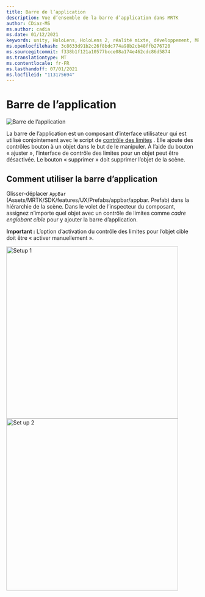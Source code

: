 ```yaml
---
title: Barre de l’application
description: Vue d’ensemble de la barre d’application dans MRTK
author: CDiaz-MS
ms.author: cadia
ms.date: 01/12/2021
keywords: unity, HoloLens, HoloLens 2, réalité mixte, développement, MRTK, barre d’application,
ms.openlocfilehash: 3c8633d91b2c26f8bdc774a98b2cb48ffb276720
ms.sourcegitcommit: f338b1f121a10577bcce08a174e462cdc86d5874
ms.translationtype: MT
ms.contentlocale: fr-FR
ms.lasthandoff: 07/01/2021
ms.locfileid: "113175694"
---
```

# <a name="app-bar"></a>Barre de l’application

![Barre de l’application](../images/app-bar/MRTK_AppBar_Main.png)

La barre de l’application est un composant d’interface utilisateur qui est utilisé conjointement avec le script de [contrôle des limites](bounds-control.md) . Elle ajoute des contrôles bouton à un objet dans le but de le manipuler. À l’aide du bouton « ajuster », l’interface de contrôle des limites pour un objet peut être désactivée. Le bouton « supprimer » doit supprimer l’objet de la scène.

## <a name="how-to-use-app-bar"></a>Comment utiliser la barre d’application

Glisser-déplacer `AppBar` (Assets/MRTK/SDK/features/UX/Prefabs/appbar/appbar. Prefab) dans la hiérarchie de la scène. Dans le volet de l’inspecteur du composant, assignez n’importe quel objet avec un contrôle de limites comme *cadre englobant cible* pour y ajouter la barre d’application.

**Important :** L’option d’activation du contrôle des limites pour l’objet cible doit être « activer manuellement ».

<img src="../images/app-bar/MRTK_AppBar_Setup1.png" width="450" alt="Setup 1">

<img src="../images/app-bar/MRTK_AppBar_Setup2.png" width="450" alt="Set up 2">

